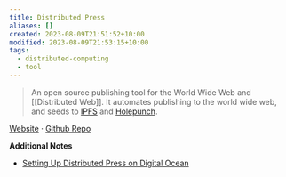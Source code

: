 ```yaml
---
title: Distributed Press
aliases: []
created: 2023-08-09T21:51:52+10:00
modified: 2023-08-09T21:53:15+10:00
tags:
  - distributed-computing
  - tool
---
```


> An open source publishing tool for the World Wide Web and [[Distributed Web]]. It automates publishing to the world wide web, and seeds to [IPFS](../notebook/ipfs.md) and [Holepunch](../notebook/holepunch.md).

[Website](https://distributed.press/)  ·  [Github Repo](https://github.com/hyphacoop/api.distributed.press)

**Additional Notes**
- [Setting Up Distributed Press on Digital Ocean](posts/setting-up-distributed-press-on-digital-ocean.md)